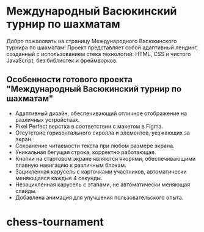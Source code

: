 # Международный Васюкинский турнир по шахматам

Добро пожаловать на страницу Международного Васюкинского турнира по шахматам! Проект представляет собой адаптивный лендинг, созданный с использованием стека технологий: HTML, CSS и чистого JavaScript, без библиотек и фреймворков.

## Особенности готового проекта "Международный Васюкинский турнир по шахматам"

- Адаптивный дизайн, обеспечивающий отличное отображение на различных устройствах.
- Pixel Perfect верстка в соответствии с макетом в Figma.
- Отсутствие горизонтального скролла и элементов, уезжающих за экран.
- Сохранение читаемости текста при любом размере экрана.
- Уникальная бегущая строка, корректно работающая.
- Кнопки на стартовом экране являются якорями, обеспечивающими плавную навигацию к различным блокам.
- Зацикленная карусель с карточками участников, автоматически меняющаяся каждые 4 секунды.
- Незацикленная карусель с этапами, не автоматически меняющая слайды.
- Добавлена анимация для улучшения пользовательского опыта.
# chess-tournament
